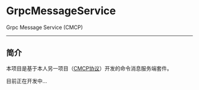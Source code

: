 # GrpcMessageService
Grpc Message Service (CMCP)

---

## 简介

本项目是基于本人另一项目（[CMCP协议](https://github.com/YELANDAOKONG/CMCP)）开发的命令消息服务端套件。

目前正在开发中...

